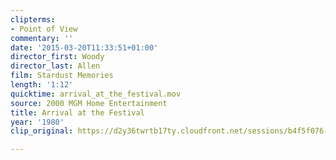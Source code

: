 ```yaml
---
clipterms:
- Point of View
commentary: ''
date: '2015-03-20T11:33:51+01:00'
director_first: Woody
director_last: Allen
film: Stardust Memories
length: '1:12'
quicktime: arrival_at_the_festival.mov
source: 2000 MGM Home Entertainment
title: Arrival at the Festival
year: '1980'
clip_original: https://d2y36twrtb17ty.cloudfront.net/sessions/b4f5f076-8413-41a0-bb37-ae31015c779f/b436286e-9ad4-4ef5-b9d5-ae31015c77a8-cb5d7405-19da-40f6-b830-ae31015c9e0f.mp4

---
```


